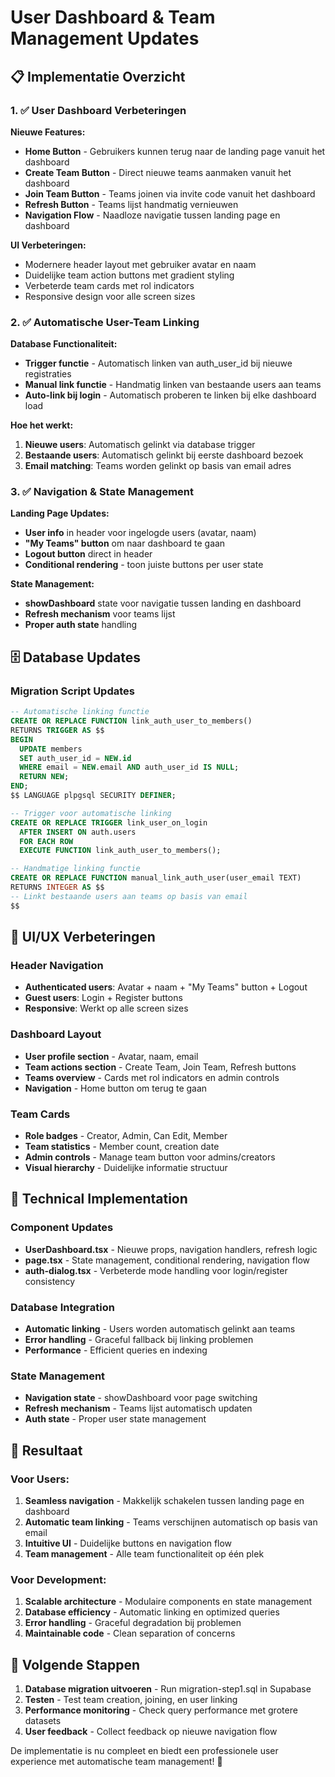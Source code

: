 # User Dashboard & Team Management Updates

## 📋 Implementatie Overzicht

### 1. ✅ User Dashboard Verbeteringen

**Nieuwe Features:**
- **Home Button** - Gebruikers kunnen terug naar de landing page vanuit het dashboard
- **Create Team Button** - Direct nieuwe teams aanmaken vanuit het dashboard
- **Join Team Button** - Teams joinen via invite code vanuit het dashboard
- **Refresh Button** - Teams lijst handmatig vernieuwen
- **Navigation Flow** - Naadloze navigatie tussen landing page en dashboard

**UI Verbeteringen:**
- Modernere header layout met gebruiker avatar en naam
- Duidelijke team action buttons met gradient styling
- Verbeterde team cards met rol indicators
- Responsive design voor alle screen sizes

### 2. ✅ Automatische User-Team Linking

**Database Functionaliteit:**
- **Trigger functie** - Automatisch linken van auth_user_id bij nieuwe registraties
- **Manual link functie** - Handmatig linken van bestaande users aan teams
- **Auto-link bij login** - Automatisch proberen te linken bij elke dashboard load

**Hoe het werkt:**
1. **Nieuwe users**: Automatisch gelinkt via database trigger
2. **Bestaande users**: Automatisch gelinkt bij eerste dashboard bezoek
3. **Email matching**: Teams worden gelinkt op basis van email adres

### 3. ✅ Navigation & State Management

**Landing Page Updates:**
- **User info** in header voor ingelogde users (avatar, naam)
- **"My Teams" button** om naar dashboard te gaan
- **Logout button** direct in header
- **Conditional rendering** - toon juiste buttons per user state

**State Management:**
- **showDashboard** state voor navigatie tussen landing en dashboard
- **Refresh mechanism** voor teams lijst
- **Proper auth state** handling

## 🗄️ Database Updates

### Migration Script Updates

```sql
-- Automatische linking functie
CREATE OR REPLACE FUNCTION link_auth_user_to_members()
RETURNS TRIGGER AS $$
BEGIN
  UPDATE members 
  SET auth_user_id = NEW.id
  WHERE email = NEW.email AND auth_user_id IS NULL;
  RETURN NEW;
END;
$$ LANGUAGE plpgsql SECURITY DEFINER;

-- Trigger voor automatische linking
CREATE OR REPLACE TRIGGER link_user_on_login
  AFTER INSERT ON auth.users
  FOR EACH ROW
  EXECUTE FUNCTION link_auth_user_to_members();

-- Handmatige linking functie
CREATE OR REPLACE FUNCTION manual_link_auth_user(user_email TEXT)
RETURNS INTEGER AS $$
-- Linkt bestaande users aan teams op basis van email
$$
```

## 🎨 UI/UX Verbeteringen

### Header Navigation
- **Authenticated users**: Avatar + naam + "My Teams" button + Logout
- **Guest users**: Login + Register buttons
- **Responsive**: Werkt op alle screen sizes

### Dashboard Layout
- **User profile section** - Avatar, naam, email
- **Team actions section** - Create Team, Join Team, Refresh buttons
- **Teams overview** - Cards met rol indicators en admin controls
- **Navigation** - Home button om terug te gaan

### Team Cards
- **Role badges** - Creator, Admin, Can Edit, Member
- **Team statistics** - Member count, creation date
- **Admin controls** - Manage team button voor admins/creators
- **Visual hierarchy** - Duidelijke informatie structuur

## 🔧 Technical Implementation

### Component Updates
- **UserDashboard.tsx** - Nieuwe props, navigation handlers, refresh logic
- **page.tsx** - State management, conditional rendering, navigation flow
- **auth-dialog.tsx** - Verbeterde mode handling voor login/register consistency

### Database Integration
- **Automatic linking** - Users worden automatisch gelinkt aan teams
- **Error handling** - Graceful fallback bij linking problemen
- **Performance** - Efficient queries en indexing

### State Management
- **Navigation state** - showDashboard voor page switching
- **Refresh mechanism** - Teams lijst automatisch updaten
- **Auth state** - Proper user state management

## 🚀 Resultaat

### Voor Users:
1. **Seamless navigation** - Makkelijk schakelen tussen landing page en dashboard
2. **Automatic team linking** - Teams verschijnen automatisch op basis van email
3. **Intuitive UI** - Duidelijke buttons en navigation flow
4. **Team management** - Alle team functionaliteit op één plek

### Voor Development:
1. **Scalable architecture** - Modulaire components en state management
2. **Database efficiency** - Automatic linking en optimized queries
3. **Error handling** - Graceful degradation bij problemen
4. **Maintainable code** - Clean separation of concerns

## 📝 Volgende Stappen

1. **Database migration uitvoeren** - Run migration-step1.sql in Supabase
2. **Testen** - Test team creation, joining, en user linking
3. **Performance monitoring** - Check query performance met grotere datasets
4. **User feedback** - Collect feedback op nieuwe navigation flow

De implementatie is nu compleet en biedt een professionele user experience met automatische team management! 🎉

